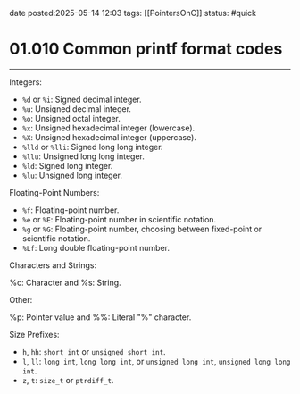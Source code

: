 date posted:2025-05-14 12:03
tags: [[PointersOnC]]
status: #quick
# 01.010 Common printf format codes
---

Integers:

- `%d` or `%i`: Signed decimal integer.
- `%u`: Unsigned decimal integer.
- `%o`: Unsigned octal integer.
- `%x`: Unsigned hexadecimal integer (lowercase).
- `%X`: Unsigned hexadecimal integer (uppercase).
- `%lld` or `%lli`: Signed long long integer.
- `%llu`: Unsigned long long integer.
- `%ld`: Signed long integer.
- `%lu`: Unsigned long integer. 

Floating-Point Numbers:

- `%f`: Floating-point number.
- `%e` or `%E`: Floating-point number in scientific notation.
- `%g` or `%G`: Floating-point number, choosing between fixed-point or scientific notation.
- `%Lf`: Long double floating-point number. 

Characters and Strings:

%c: Character and %s: String. 

Other:

%p: Pointer value and %%: Literal "%" character. 

Size Prefixes:

- `h`, `hh`: `short int` or `unsigned short int`.
- `l`, `ll`: `long int`, `long long int`, or `unsigned long int`, `unsigned long long int`.
- `z`, `t`: `size_t` or `ptrdiff_t`.